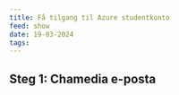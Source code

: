 ```yaml
---
title: Få tilgang til Azure studentkonto
feed: show
date: 19-03-2024
tags:
---
```

## Steg 1: Chamedia e-posta